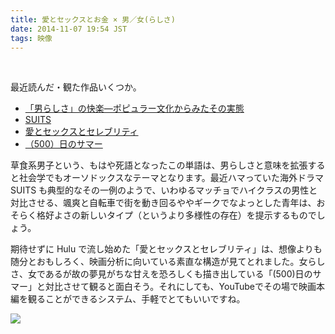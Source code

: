 ```yaml
---
title: 愛とセックスとお金 × 男／女(らしさ)
date: 2014-11-07 19:54 JST
tags: 映像
---
```


<br />

最近読んだ・観た作品いくつか。

- [「男らしさ」の快楽―ポピュラー文化からみたその実態](http://www.amazon.co.jp/%E3%80%8C%E7%94%B7%E3%82%89%E3%81%97%E3%81%95%E3%80%8D%E3%81%AE%E5%BF%AB%E6%A5%BD%E2%80%95%E3%83%9D%E3%83%94%E3%83%A5%E3%83%A9%E3%83%BC%E6%96%87%E5%8C%96%E3%81%8B%E3%82%89%E3%81%BF%E3%81%9F%E3%81%9D%E3%81%AE%E5%AE%9F%E6%85%8B-%E5%AE%AE%E5%8F%B0-%E7%9C%9F%E5%8F%B8/dp/4326653477)
- [SUITS](http://www.suits-tv.jp/)
- [愛とセックスとセレブリティ](https://www.youtube.com/watch?v=gi2L56KTS9A)
- [（500）日のサマー](https://www.youtube.com/watch?v=ZPqFiySOG_k)

草食系男子という、もはや死語となったこの単語は、男らしさと意味を拡張すると社会学でもオーソドックスなテーマとなります。最近ハマっていた海外ドラマ SUITS も典型的なその一例のようで、いわゆるマッチョでハイクラスの男性と対比させる、颯爽と自転車で街を動き回るややギークでなよっとした青年は、おそらく格好よさの新しいタイプ（というより多様性の存在）を提示するものでしょう。

期待せずに Hulu で流し始めた「愛とセックスとセレブリティ」は、想像よりも随分とおもしろく、映画分析に向いている素直な構造が見てとれました。女らしさ、女であるが故の夢見がちな甘えを恐ろしくも描き出している「(500)日のサマー」と対比させて観ると面白そう。それにしても、YouTubeでその場で映画本編を観ることができるシステム、手軽でとてもいいですね。

[![](http://img.youtube.com/vi/gi2L56KTS9A/0.jpg)](https://www.youtube.com/watch?v=gi2L56KTS9A)

<br />